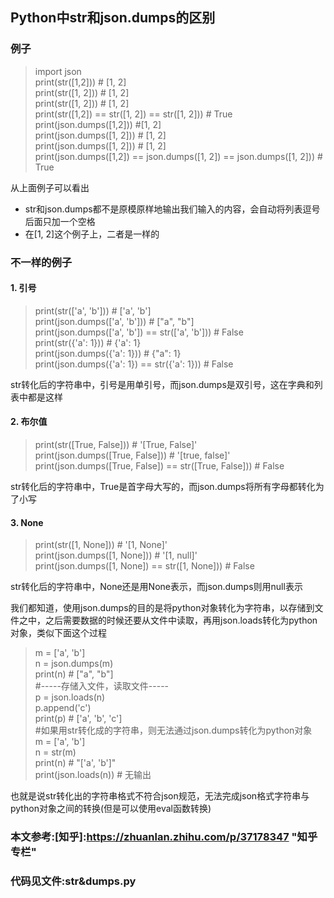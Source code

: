 ## Python中str和json.dumps的区别  

### 例子  
>import json  
    print(str([1,2])) # [1, 2]  
    print(str([1, 2])) # [1, 2]  
    print(str([1,  2])) # [1, 2]  
    print(str([1,2]) == str([1, 2]) == str([1,  2])) # True  
    print(json.dumps([1,2])) #[1, 2]  
    print(json.dumps([1, 2])) # [1, 2]  
    print(json.dumps([1,  2])) # [1, 2]  
    print(json.dumps([1,2]) == json.dumps([1, 2]) == json.dumps([1,  2])) # True  

从上面例子可以看出  
* str和json.dumps都不是原模原样地输出我们输入的内容，会自动将列表逗号后面只加一个空格  
* 在[1, 2]这个例子上，二者是一样的

### 不一样的例子  
#### 1. 引号  
>print(str(['a', 'b'])) # ['a', 'b']  
print(json.dumps(['a', 'b'])) # ["a", "b"]  
print(json.dumps(['a', 'b']) == str(['a', 'b'])) # False  
print(str({'a': 1})) # {'a': 1}  
print(json.dumps({'a': 1})) # {"a": 1}  
print(json.dumps({'a': 1}) == str({'a': 1})) # False  

str转化后的字符串中，引号是用单引号，而json.dumps是双引号，这在字典和列表中都是这样  

#### 2. 布尔值  
>print(str([True, False])) # '[True, False]'  
print(json.dumps([True, False])) # '[true, false]'  
print(json.dumps([True, False]) == str([True, False])) # False  

str转化后的字符串中，True是首字母大写的，而json.dumps将所有字母都转化为了小写  

#### 3. None  
>print(str([1, None])) # '[1, None]'  
print(json.dumps([1, None])) # '[1, null]'  
print(json.dumps([1, None]) == str([1, None])) # False  

str转化后的字符串中，None还是用None表示，而json.dumps则用null表示  

我们都知道，使用json.dumps的目的是将python对象转化为字符串，以存储到文件之中，之后需要数据的时候还要从文件中读取，再用json.loads转化为python对象，类似下面这个过程  
>m = ['a', 'b']  
n = json.dumps(m)  
print(n) # ["a", "b"]  
#-----存储入文件，读取文件-----  
p = json.loads(n)  
p.append('c')  
print(p) # ['a', 'b', 'c']  
#如果用str转化成的字符串，则无法通过json.dumps转化为python对象  
m = ['a', 'b']  
n = str(m)  
print(n) # "['a', 'b']"  
print(json.loads(n)) # 无输出  

也就是说str转化出的字符串格式不符合json规范，无法完成json格式字符串与python对象之间的转换(但是可以使用eval函数转换)  

### 本文参考:[知乎]:https://zhuanlan.zhihu.com/p/37178347 "知乎专栏"  
### 代码见文件:str&dumps.py
